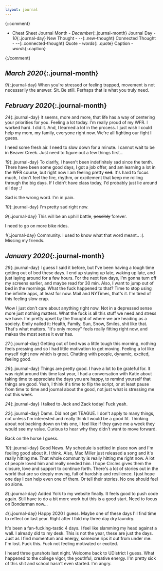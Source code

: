```yaml
---
layout: journal
---
```


{::comment}
- Cheat Sheet
    Journal Month - *December*{:.journal-month}
    Journal Day - *10*{:.journal-day}
    New Thought - *--*{:.new-thought}
    Connected Thought - *--*{:.connected-thought}
    Quote - *words*{: .quote}
    Caption - *words*{:.caption}

{:/comment}

## *March 2020*{:.journal-month}
*9*{:.journal-day} When you're stressed or feeling trapped, movement is not necessarily the answer. Sit. Be still. Perhaps that is what you truly need.

## *February 2020*{:.journal-month} 
*24*{:.journal-day} It seems, more and more, that life has a way of centering your priorities for you. Feeling a lot today. I'm really proud of my WFR. I worked hard. I did it. And, I learned a lot in the process. I just wish I could help my mom, my family, everyone right now. We're all fighting our fight I guess.

I need some fresh air. I need to slow down for a minute. I cannot wait to be in Beaver Creek. Just need to figure out a few things first...

*19*{:.journal-day} To clarify, I haven't been indefinitely sad since the tenth. There have been some good days, I got a job offer, and am learning a lot in the WFR course, but right now I am feeling pretty ~~sad~~. It's hard to focus much, I don't feel the fire, rhythm, or excitement that keep me rolling through the big days. If I didn't have class today, I'd probably just lie around all day :/

Sad is the wrong word. I'm in pain.

*10*{:.journal-day} I'm pretty sad right now.

*9*{:.journal-day} This will be an uphill battle, ~~possibly~~ forever.

I need to go on more bike rides.

*1*{:.journal-day} Community. I used to know what that word meant.. :(. Missing my friends.

## *January 2020*{:.journal-month}

*29*{:.journal-day} I guess I said it before, but I've been having a tough time getting out of bed these days. I end up staying up late, waking up late, and just laying around for a few hours. For the next few days, I'm gonna turn off my screens earlier, and maybe read for 30 min. Also, I want to jump out of bed in the mornings. What the fuck happened to that? Time to stop using the infinite apps, at least for now. Mail and NYTimes, that's it. I'm tired of this feeling slow crap.

Wow I just don't care about anything right now. Not in a depressed sense more just nothing matters. What the fuck is all this stuff we need and stress we have. I'm pretty upset by the thought of where we are heading as a society. Emily nailed it: Health, Family, Sun, Snow, Smiles, shit like that. That's what matters. "It's only money" feels really fitting right now, and makes the most sense it ever has.

*27*{:.journal-day} Getting out of bed was a little tough this morning, nothing feels pressing and so I had little motivation to get moving. Feeling a lot like myself right now which is great. Chatting with people, dynamic, excited, feeling good.

*26*{:.journal-day} Things are pretty good. I have a lot to be grateful for. It was right around this time last year, I had a conversation with Katie about taking time to appreciate the days you are happy, to remind yourself that things are good. Yeah, I think it's time to flip the script, or at least pause from time to time and journal about the good, not just what is stressing me out this week.

*24*{:.journal-day} I talked to Jack and Zack today! Fuck yeah.

*22*{:.journal-day} Damn. Did not get TEAGUE. I don't apply to many things, not unless I'm interested and really think I would be a good fit. Thinking about not backing down on this one, I feel like if they gave me a week they would see my value. Curious to hear why they didn't want to move forward.

Back on the horse I guess.

*10*{:.journal-day} Good News. My schedule is settled in place now and I'm feeling good about it. I think. Also, Mac Miller just released a song and it's really hitting me. That whole community is really hitting me right now. A lot of people loved him and really needed him. I hope Circles gives them the closure, love and support to continue forth. There's a lot of stories out in the world that are so deeply moving, full of hardship and resilience. I just hope one day I can help even one of them. Or tell their stories. No one should feel so alone.

*8*{:.journal-day} Added Yolk to my website finally. It feels good to push code again. Still have to do a bit more work but this is a good start. Need to focus on Bonderman now...

*4*{:.journal-day} Happy 2020 I guess. Maybe one of these days I'll find time to reflect on last year. Right after I fold my three day dry laundry. 

It's been a fan-fucking-tastic 4 days. I feel like slamming my head against a wall. I already did to my desk. This is not the year, these are just the days. Just as I find momentum and energy, someone rips it out from under me. I'm lost. Fuck this. Fuck not feeling motivated or excited. 

I heard three gunshots last night. Welcome back to UDistrict I guess. What happened to the college vigor, the youthful, creative energy. I'm pretty sick of this shit and school hasn't even started. I'm angry.